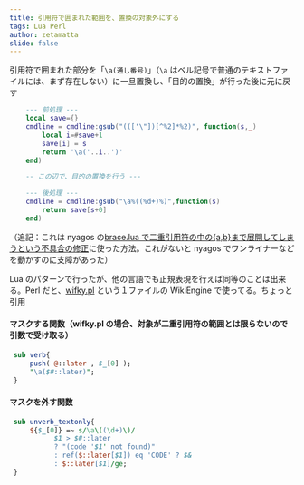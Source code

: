 ```yaml
---
title: 引用符で囲まれた範囲を、置換の対象外にする
tags: Lua Perl
author: zetamatta
slide: false
---
```

引用符で囲まれた部分を「`\a(通し番号)`」（`\a` はベル記号で普通のテキストファイルには、まず存在しない）に一旦置換し、「目的の置換」が行った後に元に戻す

```lua
    --- 前処理 ---
    local save={}
    cmdline = cmdline:gsub("((['\"])[^%2]*%2)", function(s,_)
        local i=#save+1
        save[i] = s
        return '\a('..i..')'
    end)

    -- この辺で、目的の置換を行う ---

    --- 後処理 ---
    cmdline = cmdline:gsub("\a%((%d+)%)",function(s)
        return save[s+0]
    end)
```

（追記：これは nyagos の[brace.lua で二重引用符の中の{a,b}まで展開してしまうという不具合の修正](https://github.com/zetamatta/nyagos/commit/833feff04e2f5d132d032138ca6d967bd005f24f)に使った方法。これがないと nyagos でワンライナーなどを動かすのに支障があった）

Lua のパターンで行ったが、他の言語でも正規表現を行えば同等のことは出来る。Perl だと、[wifky.pl](http://wifky.osdn.jp/cgi-bin/index.cgi) という１ファイルの WikiEngine で使ってる。ちょっと引用

#### マスクする関数（wifky.pl の場合、対象が二重引用符の範囲とは限らないので引数で受け取る）

```wifky.pl
 sub verb{
     push( @::later , $_[0] );
     "\a($#::later)";
 }
```

#### マスクを外す関数

```wifky.pl
 sub unverb_textonly{
     ${$_[0]} =~ s/\a\((\d+)\)/
           $1 > $#::later
           ? "(code '$1' not found)"
           : ref($::later[$1]) eq 'CODE' ? $&
           : $::later[$1]/ge;
 }
```

